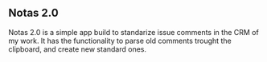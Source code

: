## Notas 2.0

Notas 2.0 is a simple app build to standarize issue comments in the CRM of my work.
It has the functionality to parse old comments trought the clipboard, and create new standard ones.
